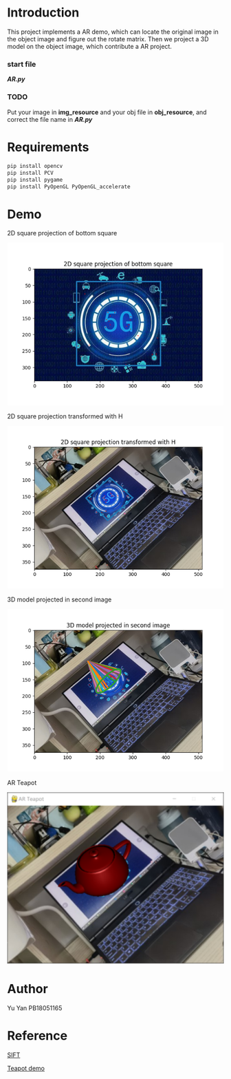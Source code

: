 # Introduction

This project implements a AR demo, which can locate the original image in the object image and figure out the rotate matrix. Then we project a 3D model on the object image, which contribute a AR project.

### start file

***AR.py***

### TODO

Put your image in **img_resource** and your obj file in **obj_resource**, and correct the file name in ***AR.py***

# Requirements

```
pip install opencv
pip install PCV
pip install pygame
pip install PyOpenGL PyOpenGL_accelerate
```

# Demo

2D square projection of bottom square

![1.test-res](Readme_use/2D_square_projection_of_bottom_square.png)

2D square projection transformed with H

![1.test-res](Readme_use/2D_square_projection_transformed_with_H.png)

3D model projected in second image

![1.test-res](Readme_use/3D_model_projected_in_second_image.png)

AR Teapot

![1.test-res](Readme_use/AR_teapot.png)



# Author

Yu Yan PB18051165

# Reference

[SIFT](https://blog.csdn.net/sakurakawa/article/details/120833167?ops_request_misc=%257B%2522request%255Fid%2522%253A%2522163828707416780261930059%2522%252C%2522scm%2522%253A%252220140713.130102334.pc%255Fblog.%2522%257D&request_id=163828707416780261930059&biz_id=0&utm_medium=distribute.pc_search_result.none-task-blog-2~blog~first_rank_v2~rank_v29-1-120833167.pc_v2_rank_blog_default&utm_term=SIFT%E6%BA%90%E7%A0%81%EF%BC%88python%E5%AE%9E%E7%8E%B0%EF%BC%89) 

[Teapot demo](https://blog.csdn.net/qq_42617827/article/details/89052267)


